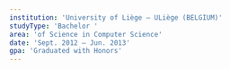 ```yaml
---
institution: 'University of Liège – ULiège (BELGIUM)'
studyType: 'Bachelor '
area: 'of Science in Computer Science'
date: 'Sept. 2012 – Jun. 2013'
gpa: 'Graduated with Honors'
---
```

